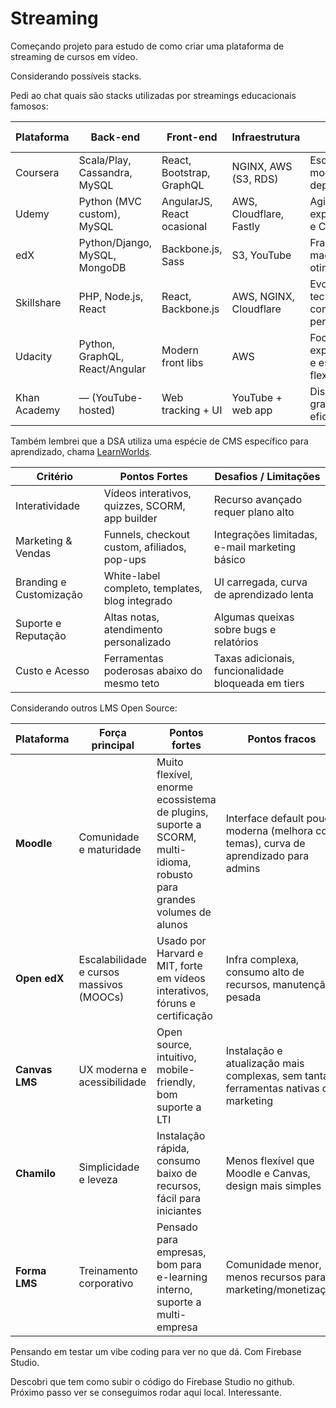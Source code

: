 # Streaming

Começando projeto para estudo de como criar uma plataforma de streaming de cursos em vídeo.

Considerando possíveis stacks.

Pedi ao chat quais são stacks utilizadas por streamings educacionais famosos:

| Plataforma   | Back-end                       | Front-end                  | Infraestrutura          | Por que funciona                              |
| ------------ | ------------------------------ | -------------------------- | ----------------------- | --------------------------------------------- |
| Coursera     | Scala/Play, Cassandra, MySQL   | React, Bootstrap, GraphQL  | NGINX, AWS (S3, RDS)    | Escalabilidade, modularidade e deploy ágil    |
| Udemy        | Python (MVC custom), MySQL     | AngularJS, React ocasional | AWS, Cloudflare, Fastly | Agilidade, experimentação e CDN global        |
| edX          | Python/Django, MySQL, MongoDB  | Backbone.js, Sass          | S3, YouTube             | Framework maduro e custo otimizado            |
| Skillshare   | PHP, Node.js, React            | React, Backbone.js         | AWS, NGINX, Cloudflare  | Evolução tecnológica com base em performance  |
| Udacity      | Python, GraphQL, React/Angular | Modern front libs          | AWS                     | Foco em experiência rica e estrutura flexível |
| Khan Academy | — (YouTube-hosted)             | Web tracking + UI          | YouTube + web app       | Disseminação gratuita e eficiente             |

Também lembrei que a DSA utiliza uma espécie de CMS específico para aprendizado, chama [LearnWorlds](https://www.learnworlds.com).

| Critério                | Pontos Fortes                                   | Desafios / Limitações                               |
| ----------------------- | ----------------------------------------------- | --------------------------------------------------- |
| Interatividade          | Vídeos interativos, quizzes, SCORM, app builder | Recurso avançado requer plano alto                  |
| Marketing & Vendas      | Funnels, checkout custom, afiliados, pop-ups    | Integrações limitadas, e-mail marketing básico      |
| Branding e Customização | White-label completo, templates, blog integrado | UI carregada, curva de aprendizado lenta            |
| Suporte e Reputação     | Altas notas, atendimento personalizado          | Algumas queixas sobre bugs e relatórios             |
| Custo e Acesso          | Ferramentas poderosas abaixo do mesmo teto      | Taxas adicionais, funcionalidade bloqueada em tiers |

Considerando outros LMS Open Source:

| Plataforma     | Força principal                          | Pontos fortes                                                                                                        | Pontos fracos                                                                         |
| -------------- | ---------------------------------------- | -------------------------------------------------------------------------------------------------------------------- | ------------------------------------------------------------------------------------- |
| **Moodle**     | Comunidade e maturidade                  | Muito flexível, enorme ecossistema de plugins, suporte a SCORM, multi-idioma, robusto para grandes volumes de alunos | Interface default pouco moderna (melhora com temas), curva de aprendizado para admins |
| **Open edX**   | Escalabilidade e cursos massivos (MOOCs) | Usado por Harvard e MIT, forte em vídeos interativos, fóruns e certificação                                          | Infra complexa, consumo alto de recursos, manutenção pesada                           |
| **Canvas LMS** | UX moderna e acessibilidade              | Open source, intuitivo, mobile-friendly, bom suporte a LTI                                                           | Instalação e atualização mais complexas, sem tantas ferramentas nativas de marketing  |
| **Chamilo**    | Simplicidade e leveza                    | Instalação rápida, consumo baixo de recursos, fácil para iniciantes                                                  | Menos flexível que Moodle e Canvas, design mais simples                               |
| **Forma LMS**  | Treinamento corporativo                  | Pensado para empresas, bom para e-learning interno, suporte a multi-empresa                                          | Comunidade menor, menos recursos para marketing/monetização                           |

Pensando em testar um vibe coding para ver no que dá. Com Firebase Studio.

Descobri que tem como subir o código do Firebase Studio no github. Próximo passo ver se conseguimos rodar aqui local. Interessante.
